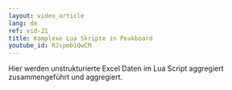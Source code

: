 ```yaml
---
layout: video_article
lang: de
ref: vid-21
title: Komplexe Lua Skripte in Peakboard
youtube_id: RJspmbiQwCM
---
```


Hier werden unstrukturierte Excel Daten im Lua Script aggregiert zusammengeführt und aggregiert.
